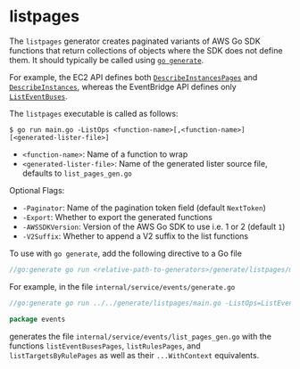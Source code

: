 # listpages

The `listpages` generator creates paginated variants of AWS Go SDK functions that return collections of objects where the SDK does not define them. It should typically be called using [`go generate`](https://golang.org/cmd/go/#hdr-Generate_Go_files_by_processing_source).

For example, the EC2 API defines both [`DescribeInstancesPages`](https://docs.aws.amazon.com/sdk-for-go/api/service/ec2/#EC2.DescribeInstancesPages) and  [`DescribeInstances`](https://docs.aws.amazon.com/sdk-for-go/api/service/ec2/#EC2.DescribeInstances), whereas the EventBridge API defines only [`ListEventBuses`](https://docs.aws.amazon.com/sdk-for-go/api/service/eventbridge/#EventBridge.ListEventBuses).

The `listpages` executable is called as follows:

```console
$ go run main.go -ListOps <function-name>[,<function-name>] [<generated-lister-file>]
```

* `<function-name>`: Name of a function to wrap
* `<generated-lister-file>`: Name of the generated lister source file, defaults to `list_pages_gen.go`

Optional Flags:

* `-Paginator`: Name of the pagination token field (default `NextToken`)
* `-Export`: Whether to export the generated functions
* `-AWSSDKVersion`: Version of the AWS Go SDK to use i.e. 1 or 2 (default `1`)
* `-V2Suffix`: Whether to append a V2 suffix to the list functions

To use with `go generate`, add the following directive to a Go file

```go
//go:generate go run <relative-path-to-generators>/generate/listpages/main.go -ListOps=<comma-separated-list-of-functions>
```

For example, in the file `internal/service/events/generate.go`

```go
//go:generate go run ../../generate/listpages/main.go -ListOps=ListEventBuses,ListRules,ListTargetsByRule

package events
```

generates the file `internal/service/events/list_pages_gen.go` with the functions `listEventBusesPages`, `listRulesPages`, and `listTargetsByRulePages` as well as their `...WithContext` equivalents.

